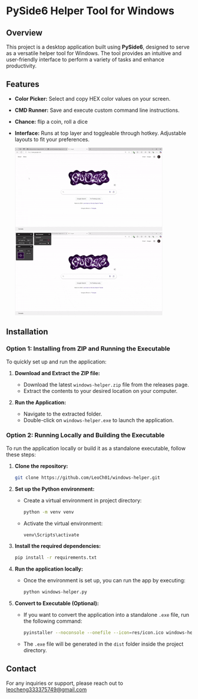 # PySide6 Helper Tool for Windows

## Overview

This project is a desktop application built using **PySide6**, designed to serve as a versatile helper tool for Windows. The tool provides an intuitive and user-friendly interface to perform a variety of tasks and enhance productivity.

## Features

- **Color Picker:** Select and copy HEX color values on your screen.
- **CMD Runner:** Save and execute custom command line instructions.
- **Chance:** flip a coin, roll a dice
- **Interface:** Runs at top layer and toggleable through hotkey. Adjustable layouts to fit your preferences.

  ![Color Picker Demo](demo/color.gif)
  ![CMD Runner Demo](demo/cmd.gif)

## Installation

### Option 1: Installing from ZIP and Running the Executable

To quickly set up and run the application:

1. **Download and Extract the ZIP file:**

   - Download the latest `windows-helper.zip` file from the releases page.
   - Extract the contents to your desired location on your computer.

2. **Run the Application:**
   - Navigate to the extracted folder.
   - Double-click on `windows-helper.exe` to launch the application.

### Option 2: Running Locally and Building the Executable

To run the application locally or build it as a standalone executable, follow these steps:

1. **Clone the repository:**

   ```bash
   git clone https://github.com/LeoCh01/windows-helper.git
   ```

2. **Set up the Python environment:**

   - Create a virtual environment in project directory:
     ```bash
     python -m venv venv
     ```
   - Activate the virtual environment:
     ```bash
     venv\Scripts\activate
     ```

3. **Install the required dependencies:**

   ```bash
   pip install -r requirements.txt
   ```

4. **Run the application locally:**

   - Once the environment is set up, you can run the app by executing:
     ```bash
     python windows-helper.py
     ```

5. **Convert to Executable (Optional):**
   - If you want to convert the application into a standalone `.exe` file, run the following command:
     ```bash
     pyinstaller --noconsole --onefile --icon=res/icon.ico windows-helper.py
     ```
   - The `.exe` file will be generated in the `dist` folder inside the project directory.

## Contact

For any inquiries or support, please reach out to leocheng333375749@gmail.com
